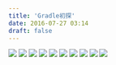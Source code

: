 ```yaml
---
title: 'Gradle初探'
date: 2016-07-27 03:14
draft: false
---
```

<img desc="" src="//imagehosting.rickyfun.net/201607/A05-01.png">

<img desc="" src="//imagehosting.rickyfun.net/201607/A05-02.png">

<img desc="" src="//imagehosting.rickyfun.net/201607/A05-03.png">

<img desc="" src="//imagehosting.rickyfun.net/201607/A05-04.png">

<img desc="" src="//imagehosting.rickyfun.net/201607/A05-05.png">

<img desc="" src="//imagehosting.rickyfun.net/201607/A05-06.png">

<img desc="" src="//imagehosting.rickyfun.net/201607/A05-07.png">

<img desc="" src="//imagehosting.rickyfun.net/201607/A05-08.png">

<img desc="" src="//imagehosting.rickyfun.net/201607/A05-09.png">

<img desc="" src="//imagehosting.rickyfun.net/201607/A05-10.png">
